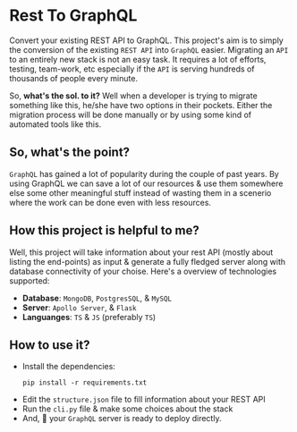 # Rest To GraphQL
Convert your existing REST API to GraphQL. This project's aim is to simply the conversion of the existing `REST API` into `GraphQL`
easier. Migrating an `API` to an entirely new stack is not an easy task. It requires a lot of efforts, testing, team-work, etc especially
if the `API` is serving hundreds of thousands of people every minute.

So, **what's the sol. to it?** Well when a developer is trying to migrate something like this, he/she have two options in their pockets.
Either the migration process will be done manually or by using some kind of automated tools like this.

## So, what's the point?
`GraphQL` has gained a lot of popularity during the couple of past years. By using GraphQL we can save a lot of our resources & use them
somewhere else some other meaningful stuff instead of wasting them in a scenerio where the work can be done even with less resources.

## How this project is helpful to me?
Well, this project will take information about your rest API (mostly about listing the end-points) as input & generate a fully fledged
server along with database connectivity of your choise. Here's a overview of technologies supported:

* **Database**: `MongoDB`, `PostgresSQL`, & `MySQL`
* **Server**: `Apollo Server`, & `Flask`
* **Languanges**: `TS` & `JS` (preferably `TS`)

## How to use it?
* Install the dependencies:
  ```
  pip install -r requirements.txt
  ```
* Edit the `structure.json` file to fill information about your REST API
* Run the `cli.py` file & make some choices about the stack
* And, 🎉 your `GraphQL` server is ready to deploy directly.
